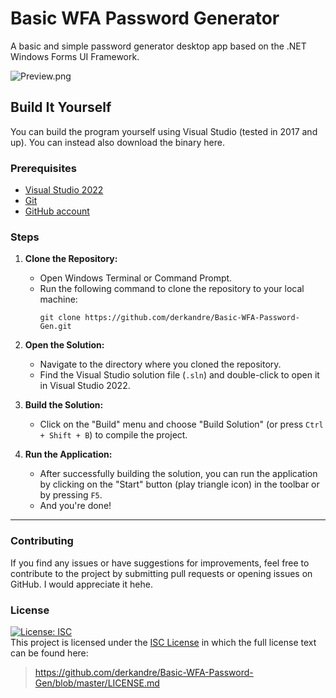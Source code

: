 # Basic WFA Password Generator
A basic and simple password generator desktop app based on the .NET Windows Forms UI Framework.


![Preview.png](https://i.postimg.cc/k4PF84PG/Preview.png)

## Build It Yourself

You can build the program yourself using Visual Studio (tested in 2017 and up). You can instead also download the binary here.

### Prerequisites

- [Visual Studio 2022](https://visualstudio.microsoft.com/downloads/)
- [Git](https://git-scm.com/downloads)
- [GitHub account](https://github.com/join)

### Steps

1. **Clone the Repository:**
   - Open Windows Terminal or Command Prompt.
   - Run the following command to clone the repository to your local machine:
     ```
     git clone https://github.com/derkandre/Basic-WFA-Password-Gen.git
     ```

2. **Open the Solution:**
   - Navigate to the directory where you cloned the repository.
   - Find the Visual Studio solution file (`.sln`) and double-click to open it in Visual Studio 2022.

3. **Build the Solution:**
   - Click on the "Build" menu and choose "Build Solution" (or press `Ctrl + Shift + B`) to compile the project.

4. **Run the Application:**
   - After successfully building the solution, you can run the application by clicking on the "Start" button (play triangle icon) in the toolbar or by pressing `F5`.
   - And you're done!
  
 ___

### Contributing

If you find any issues or have suggestions for improvements, feel free to contribute to the project by submitting pull requests or opening issues on GitHub. I would appreciate it hehe.

### License
 [![License: ISC](https://img.shields.io/badge/License-ISC-blue.svg)](https://github.com/derkandre/Basic-WFA-Password-Gen/blob/master/LICENSE.md) <br>
This project is licensed under the [ISC License](https://license.md/licenses/isc-license/) in which the full license text can be found here:
> https://github.com/derkandre/Basic-WFA-Password-Gen/blob/master/LICENSE.md
